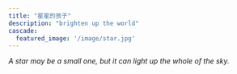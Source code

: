 ```yaml
---
title: "星星的孩子"
description: "brighten up the world"
cascade:
  featured_image: '/image/star.jpg'
---
```

*A star may be a small one, but it can light up the whole of the sky.*
